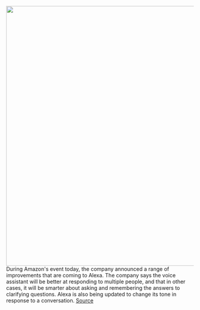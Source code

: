 <img src='https://cdn.vox-cdn.com/thumbor/aUVbrKfMkVxaTxd8q6CTuByBeLY=/0x0:2040x1360/1200x800/filters:focal(857x517:1183x843)/cdn.vox-cdn.com/uploads/chorus_image/image/67463117/acastro_180510_1777_alexa_0003.0.jpg' width='700px' /><br/>
During Amazon's event today, the company announced a range of improvements that are coming to Alexa. The company says the voice assistant will be better at responding to multiple people, and that in other cases, it will be smarter about asking and remembering the answers to clarifying questions. Alexa is also being updated to change its tone in response to a conversation.
<a href='https://www.theverge.com/2020/9/24/21452313/alexa-voice-assistant-ai-upgrade-amazon-echo-smart-speaker-multiple-people-tone-questions'> Source <a/>